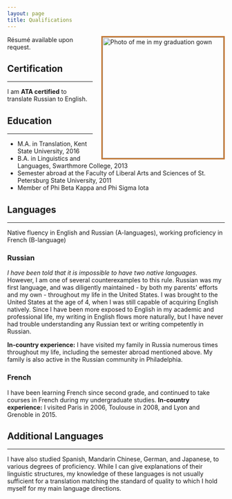 ```yaml
---
layout: page
title: Qualifications
---
```


<img src="{{ site.baseurl }}public/graduation.jpg" alt="Photo of me in my graduation gown" style="border:3px solid;border-color:rgb(196, 120, 52);width: 280px;margin-left:20px;padding:0px;background:transparent;" align="right">

R&eacute;sum&eacute; available upon request.

## Certification
---------------
I am **ATA certified** to translate Russian to English.

## Education
-------------
  * M.A. in Translation, Kent State University, 2016
  * B.A. in Linguistics and Languages, Swarthmore College, 2013
  * Semester abroad at the Faculty of Liberal Arts and Sciences of St. Petersburg State University, 2011
  * Member of Phi Beta Kappa and Phi Sigma Iota

## Languages
--------------
Native fluency in English and Russian (A-languages), working proficiency in French (B-language)

### Russian

*I have been told that it is impossible to have two native languages.* However, I am one of several counterexamples to this rule. Russian was my first language, and was diligently maintained - by both my parents' efforts and my own - throughout my life in the United States. I was brought to the United States at the age of 4, when I was still capable of acquiring English natively. Since I have been more exposed to English in my academic and professional life, my writing in English flows more naturally, but I have never had trouble understanding any Russian text or writing competently in Russian.

**In-country experience:** I have visited my family in Russia numerous times throughout my life, including the semester abroad mentioned above. My family is also active in the Russian community in Philadelphia.

### French

I have been learning French since second grade, and continued to take courses in French during my undergraduate studies. **In-country experience:** I visited Paris in 2006, Toulouse in 2008, and Lyon and Grenoble in 2015.

## Additional Languages
-----------
I have also studied Spanish, Mandarin Chinese, German, and Japanese, to various degrees of proficiency. While I can give explanations of their linguistic structures, my knowledge of these languages is not usually sufficient for a translation matching the standard of quality to which I hold myself for my main language directions.


